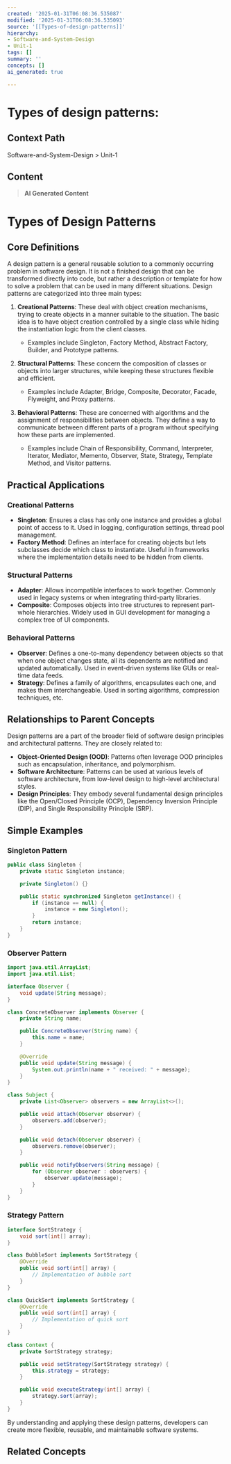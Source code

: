 ```yaml
---
created: '2025-01-31T06:08:36.535087'
modified: '2025-01-31T06:08:36.535093'
source: '[[Types-of-design-patterns]]'
hierarchy:
- Software-and-System-Design
- Unit-1
tags: []
summary: ''
concepts: []
ai_generated: true

---
```


# Types of design patterns:

## Context Path
Software-and-System-Design > Unit-1

## Content
> **AI Generated Content**
 # Types of Design Patterns

## Core Definitions

A design pattern is a general reusable solution to a commonly occurring problem in software design. It is not a finished design that can be transformed directly into code, but rather a description or template for how to solve a problem that can be used in many different situations. Design patterns are categorized into three main types:

1. **Creational Patterns**: These deal with object creation mechanisms, trying to create objects in a manner suitable to the situation. The basic idea is to have object creation controlled by a single class while hiding the instantiation logic from the client classes.
   - Examples include Singleton, Factory Method, Abstract Factory, Builder, and Prototype patterns.

2. **Structural Patterns**: These concern the composition of classes or objects into larger structures, while keeping these structures flexible and efficient.
   - Examples include Adapter, Bridge, Composite, Decorator, Facade, Flyweight, and Proxy patterns.

3. **Behavioral Patterns**: These are concerned with algorithms and the assignment of responsibilities between objects. They define a way to communicate between different parts of a program without specifying how these parts are implemented.
   - Examples include Chain of Responsibility, Command, Interpreter, Iterator, Mediator, Memento, Observer, State, Strategy, Template Method, and Visitor patterns.

## Practical Applications

### Creational Patterns
- **Singleton**: Ensures a class has only one instance and provides a global point of access to it. Used in logging, configuration settings, thread pool management.
- **Factory Method**: Defines an interface for creating objects but lets subclasses decide which class to instantiate. Useful in frameworks where the implementation details need to be hidden from clients.

### Structural Patterns
- **Adapter**: Allows incompatible interfaces to work together. Commonly used in legacy systems or when integrating third-party libraries.
- **Composite**: Composes objects into tree structures to represent part-whole hierarchies. Widely used in GUI development for managing a complex tree of UI components.

### Behavioral Patterns
- **Observer**: Defines a one-to-many dependency between objects so that when one object changes state, all its dependents are notified and updated automatically. Used in event-driven systems like GUIs or real-time data feeds.
- **Strategy**: Defines a family of algorithms, encapsulates each one, and makes them interchangeable. Used in sorting algorithms, compression techniques, etc.

## Relationships to Parent Concepts

Design patterns are a part of the broader field of software design principles and architectural patterns. They are closely related to:

- **Object-Oriented Design (OOD)**: Patterns often leverage OOD principles such as encapsulation, inheritance, and polymorphism.
- **Software Architecture**: Patterns can be used at various levels of software architecture, from low-level design to high-level architectural styles.
- **Design Principles**: They embody several fundamental design principles like the Open/Closed Principle (OCP), Dependency Inversion Principle (DIP), and Single Responsibility Principle (SRP).

## Simple Examples

### Singleton Pattern
```java
public class Singleton {
    private static Singleton instance;

    private Singleton() {}

    public static synchronized Singleton getInstance() {
        if (instance == null) {
            instance = new Singleton();
        }
        return instance;
    }
}
```

### Observer Pattern
```java
import java.util.ArrayList;
import java.util.List;

interface Observer {
    void update(String message);
}

class ConcreteObserver implements Observer {
    private String name;

    public ConcreteObserver(String name) {
        this.name = name;
    }

    @Override
    public void update(String message) {
        System.out.println(name + " received: " + message);
    }
}

class Subject {
    private List<Observer> observers = new ArrayList<>();

    public void attach(Observer observer) {
        observers.add(observer);
    }

    public void detach(Observer observer) {
        observers.remove(observer);
    }

    public void notifyObservers(String message) {
        for (Observer observer : observers) {
            observer.update(message);
        }
    }
}
```

### Strategy Pattern
```java
interface SortStrategy {
    void sort(int[] array);
}

class BubbleSort implements SortStrategy {
    @Override
    public void sort(int[] array) {
        // Implementation of bubble sort
    }
}

class QuickSort implements SortStrategy {
    @Override
    public void sort(int[] array) {
        // Implementation of quick sort
    }
}

class Context {
    private SortStrategy strategy;

    public void setStrategy(SortStrategy strategy) {
        this.strategy = strategy;
    }

    public void executeStrategy(int[] array) {
        strategy.sort(array);
    }
}
```

By understanding and applying these design patterns, developers can create more flexible, reusable, and maintainable software systems.

## Related Concepts
